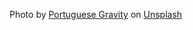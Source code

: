 Photo by <a href="https://unsplash.com/@portuguesegravity?utm_content=creditCopyText&utm_medium=referral&utm_source=unsplash">Portuguese Gravity</a> on <a href="https://unsplash.com/photos/assorted-vegetables-on-stainless-steel-tray-_sCySHnEoK0?utm_content=creditCopyText&utm_medium=referral&utm_source=unsplash">Unsplash</a>
